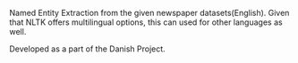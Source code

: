 Named Entity Extraction from the given newspaper datasets(English). Given that NLTK offers multilingual options, this can used for other languages as well.

Developed as a part of the Danish Project.
